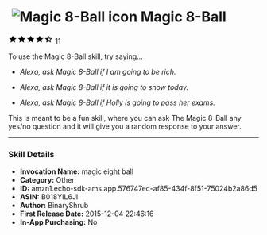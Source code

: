 # &nbsp;<img src="https://github.com/dale3h/alexa-skills-list/raw/master/skills/magic-8-ball/B018YIL6JI/app_icon" alt="Magic 8-Ball icon" width="36"> Magic 8-Ball
![4.7 stars](../../../images/ic_star_black_18dp_1x.png)![4.7 stars](../../../images/ic_star_black_18dp_1x.png)![4.7 stars](../../../images/ic_star_black_18dp_1x.png)![4.7 stars](../../../images/ic_star_black_18dp_1x.png)![4.7 stars](../../../images/ic_star_half_black_18dp_1x.png) 11

To use the Magic 8-Ball skill, try saying...

* *Alexa, ask Magic 8-Ball if I am going to be rich.*

* *Alexa, ask Magic 8-Ball if it is going to snow today.*

* *Alexa, ask Magic 8-Ball if Holly is going to pass her exams.*

This is meant to be a fun skill, where you can ask The Magic 8-Ball any yes/no question and it will give you a random response to your answer.

***

### Skill Details

* **Invocation Name:** magic eight ball
* **Category:** Other
* **ID:** amzn1.echo-sdk-ams.app.576747ec-af85-434f-8f51-75024b2a86d5
* **ASIN:** B018YIL6JI
* **Author:** BinaryShrub
* **First Release Date:** 2015-12-04 22:46:16
* **In-App Purchasing:** No
